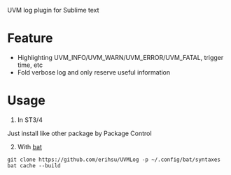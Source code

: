 UVM log plugin for Sublime text

# Feature

* Highlighting UVM_INFO/UVM_WARN/UVM_ERROR/UVM_FATAL, trigger time, etc
* Fold verbose log and only reserve useful information

# Usage

1. In ST3/4

Just install like other package by Package Control

2. With [bat](https://github.com/sharkdp/bat)
```
git clone https://github.com/erihsu/UVMLog -p ~/.config/bat/syntaxes
bat cache --build
```
   
